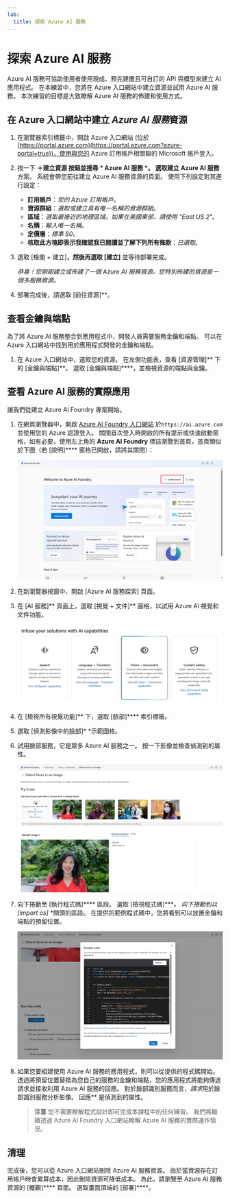 ```yaml
---
lab:
  title: 探索 Azure AI 服務
---
```


# 探索 Azure AI 服務

Azure AI 服務可協助使用者使用現成、預先建置且可自訂的 API 與模型來建立 AI 應用程式。 在本練習中，您將在 Azure 入口網站中建立資源並試用 Azure AI 服務。 本次練習的目標是大致瞭解 Azure AI 服務的佈建和使用方式。

## 在 Azure 入口網站中建立 *Azure AI 服務*資源

1. 在瀏覽器索引標籤中，開啟 Azure 入口網站 (位於 [https://portal.azure.com](https://portal.azure.com?azure-portal=true))，使用與您的 Azure 訂用帳戶相關聯的 Microsoft 帳戶登入。

1. 按一下 **＋建立資源 **按鈕並搜尋  * Azure AI 服務 *。 選取**建立** **Azure AI 服務**方案。 系統會帶您前往建立 Azure AI 服務資源的頁面。 使用下列設定對其進行設定：
    - **訂用帳戶**：*您的 Azure 訂用帳戶*。
    - **資源群組**：*選取或建立具有唯一名稱的資源群組*。
    - **區域**：*選取最接近的地理區域。如果在美國東部，請使用 "East US 2"*。
    - **名稱**：*輸入唯一名稱*。
    - **定價層**：*標準 S0。*
    - **核取此方塊即表示我確認我已閱讀並了解下列所有條款**：*已選取*。

1. 選取 [檢閱 + 建立]****，然後再選取 [建立]**** 並等待部署完成。

    *恭喜！您剛剛建立或佈建了一個 Azure AI 服務資源。您特別佈建的資源是一個多服務資源。*

1. 部署完成後，請選取 [前往資源]**。 

## 查看金鑰與端點

為了將 Azure AI 服務整合到應用程式中，開發人員需要服務金鑰和端點。 可以在 Azure 入口網站中找到用於應用程式開發的金鑰和端點。 

1. 在 Azure 入口網站中，選取您的資源。 在左側功能表，查看 [資源管理]** 下的 [金鑰與端點]**。 選取 [金鑰與端點]****，並檢視資源的端點與金鑰。 

## 查看 Azure AI 服務的實際應用

讓我們從建立 Azure AI Foundry 專案開始。

1. 在網頁瀏覽器中，開啟 [Azure AI Foundry 入口網站](https://ai.azure.com) 於`https://ai.azure.com` 並使用您的 Azure 認證登入。 關閉首次登入時開啟的所有提示或快速啟動窗格，如有必要，使用左上角的 **Azure AI Foundry** 標誌瀏覽到首頁，首頁類似於下圖（若 [說明]**** 窗格已開啟，請將其關閉）：

    ![Azure AI Foundry 首頁的螢幕擷取畫面，其中已選取 [代理程式]。](./media/azure-ai-foundry-home-page.png)
 
1. 在新瀏覽器視窗中，開啟 [Azure AI 服務探索] 頁面[](https://ai.azure.com/explore/aiservices)。

1. 在 [AI 服務]** 頁面上，選取 [視覺 + 文件]** 圖格，以試用 Azure AI 視覺和文件功能。

    ![在 [AI 服務] 頁面上選取 [視覺與文件] 圖格的螢幕擷取畫面。](./media/vision-document-tile.png)

1. 在 [檢視所有視覺功能]** 下，選取 [臉部]**** 索引標籤。 

1. 選取 [偵測影像中的臉部]* *示範圖格。 

1. 試用臉部服務，它是眾多 Azure AI 服務之一。 按一下影像並檢查偵測到的屬性。 

    ![Azure AI Foundry 入口網站中偵測臉部示範的螢幕擷取畫面。](./media/detect-faces-demo.png)

1. 向下捲動至 [執行程式碼]**** 區段。 選取 [檢視程式碼]****。 向下捲動到以 [import os]* *開頭的區段。 在提供的範例程式碼中，您將看到可以放置金鑰和端點的預留位置。

    ![檢視程式碼螢幕的螢幕擷取畫面，其中顯示了金鑰和端點的程式碼預留位置。](./media/view-code-example.png) 

1. 如果您要組建使用 Azure AI 服務的應用程式，則可以從提供的程式碼開始。 透過將預留位置替換為您自己的服務的金鑰和端點，您的應用程式將能夠傳送請求並接收利用 Azure AI 服務的回應。 對於臉部識別服務而言，*請求*用於臉部識別服務分析影像。 回應** 是偵測到的屬性。 

    >**注意** 您不需要瞭解程式設計即可完成本課程中的任何練習。 我們將繼續透過 Azure AI Foundry 入口網站瞭解 Azure AI 服務的實際運作情況。  
 
## 清理 

完成後，您可以從 Azure 入口網站刪除 Azure AI 服務資源。 由於當資源存在訂用帳戶時會累算成本，因此刪除資源可降低成本。 為此，請瀏覽至 Azure AI 服務資源的 [概觀]**** 頁面。 選取畫面頂端的 [部署]****。

